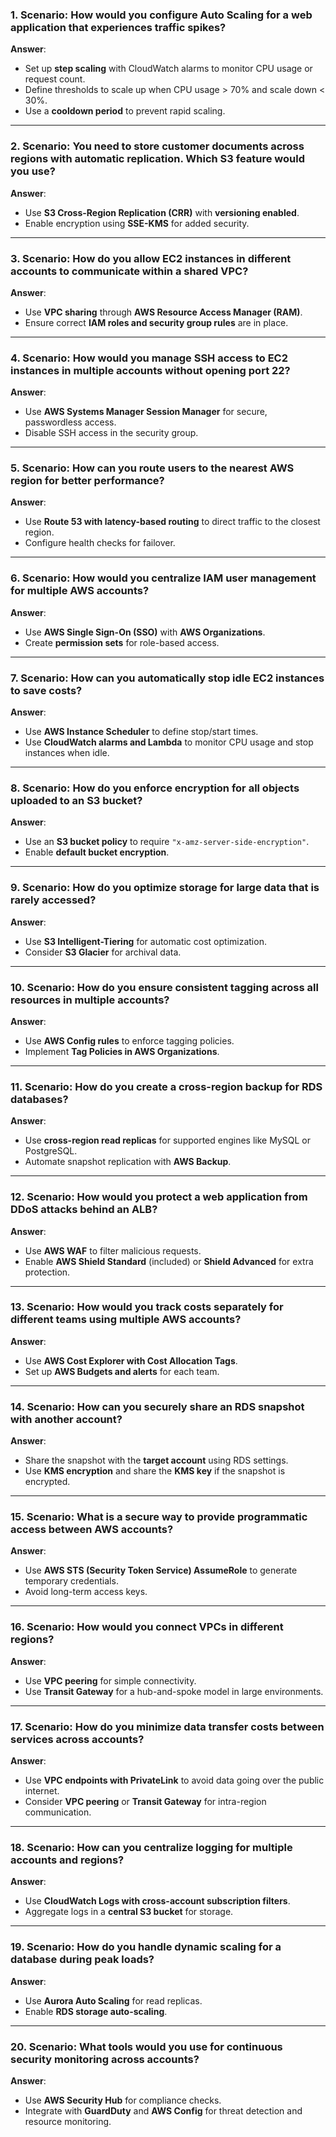 ### **1. Scenario**: How would you configure Auto Scaling for a web application that experiences traffic spikes?

**Answer**:

- Set up **step scaling** with CloudWatch alarms to monitor CPU usage or request count.
- Define thresholds to scale up when CPU usage > 70% and scale down < 30%.
- Use a **cooldown period** to prevent rapid scaling.

---

### **2. Scenario**: You need to store customer documents across regions with automatic replication. Which S3 feature would you use?

**Answer**:

- Use **S3 Cross-Region Replication (CRR)** with **versioning enabled**.
- Enable encryption using **SSE-KMS** for added security.

---

### **3. Scenario**: How do you allow EC2 instances in different accounts to communicate within a shared VPC?

**Answer**:

- Use **VPC sharing** through **AWS Resource Access Manager (RAM)**.
- Ensure correct **IAM roles and security group rules** are in place.

---

### **4. Scenario**: How would you manage SSH access to EC2 instances in multiple accounts without opening port 22?

**Answer**:

- Use **AWS Systems Manager Session Manager** for secure, passwordless access.
- Disable SSH access in the security group.

---

### **5. Scenario**: How can you route users to the nearest AWS region for better performance?

**Answer**:

- Use **Route 53 with latency-based routing** to direct traffic to the closest region.
- Configure health checks for failover.

---

### **6. Scenario**: How would you centralize IAM user management for multiple AWS accounts?

**Answer**:

- Use **AWS Single Sign-On (SSO)** with **AWS Organizations**.
- Create **permission sets** for role-based access.

---

### **7. Scenario**: How can you automatically stop idle EC2 instances to save costs?

**Answer**:

- Use **AWS Instance Scheduler** to define stop/start times.
- Use **CloudWatch alarms and Lambda** to monitor CPU usage and stop instances when idle.

---

### **8. Scenario**: How do you enforce encryption for all objects uploaded to an S3 bucket?

**Answer**:

- Use an **S3 bucket policy** to require `"x-amz-server-side-encryption"`.
- Enable **default bucket encryption**.

---

### **9. Scenario**: How do you optimize storage for large data that is rarely accessed?

**Answer**:

- Use **S3 Intelligent-Tiering** for automatic cost optimization.
- Consider **S3 Glacier** for archival data.

---

### **10. Scenario**: How do you ensure consistent tagging across all resources in multiple accounts?

**Answer**:

- Use **AWS Config rules** to enforce tagging policies.
- Implement **Tag Policies in AWS Organizations**.

---

### **11. Scenario**: How do you create a cross-region backup for RDS databases?

**Answer**:

- Use **cross-region read replicas** for supported engines like MySQL or PostgreSQL.
- Automate snapshot replication with **AWS Backup**.

---

### **12. Scenario**: How would you protect a web application from DDoS attacks behind an ALB?

**Answer**:

- Use **AWS WAF** to filter malicious requests.
- Enable **AWS Shield Standard** (included) or **Shield Advanced** for extra protection.

---

### **13. Scenario**: How would you track costs separately for different teams using multiple AWS accounts?

**Answer**:

- Use **AWS Cost Explorer with Cost Allocation Tags**.
- Set up **AWS Budgets and alerts** for each team.

---

### **14. Scenario**: How can you securely share an RDS snapshot with another account?

**Answer**:

- Share the snapshot with the **target account** using RDS settings.
- Use **KMS encryption** and share the **KMS key** if the snapshot is encrypted.

---

### **15. Scenario**: What is a secure way to provide programmatic access between AWS accounts?

**Answer**:

- Use **AWS STS (Security Token Service) AssumeRole** to generate temporary credentials.
- Avoid long-term access keys.

---

### **16. Scenario**: How would you connect VPCs in different regions?

**Answer**:

- Use **VPC peering** for simple connectivity.
- Use **Transit Gateway** for a hub-and-spoke model in large environments.

---

### **17. Scenario**: How do you minimize data transfer costs between services across accounts?

**Answer**:

- Use **VPC endpoints with PrivateLink** to avoid data going over the public internet.
- Consider **VPC peering** or **Transit Gateway** for intra-region communication.

---

### **18. Scenario**: How can you centralize logging for multiple accounts and regions?

**Answer**:

- Use **CloudWatch Logs with cross-account subscription filters**.
- Aggregate logs in a **central S3 bucket** for storage.

---

### **19. Scenario**: How do you handle dynamic scaling for a database during peak loads?

**Answer**:

- Use **Aurora Auto Scaling** for read replicas.
- Enable **RDS storage auto-scaling**.

---

### **20. Scenario**: What tools would you use for continuous security monitoring across accounts?

**Answer**:

- Use **AWS Security Hub** for compliance checks.
- Integrate with **GuardDuty** and **AWS Config** for threat detection and resource monitoring.